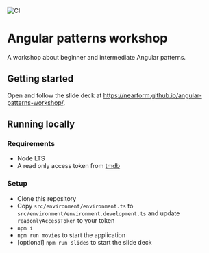 ![CI](https://github.com/nearform/hub-template/actions/workflows/ci.yml/badge.svg?event=push)

# Angular patterns workshop

A workshop about beginner and intermediate Angular patterns.

## Getting started

Open and follow the slide deck at https://nearform.github.io/angular-patterns-workshop/.

## Running locally

### Requirements
- Node LTS
- A read only access token from [tmdb](https://developers.themoviedb.org/3/getting-started/authentication)

### Setup
- Clone this repository
- Copy `src/environment/environment.ts` to `src/environment/environment.development.ts` and update `readonlyAccessToken` to your token
- `npm i`
- `npm run movies` to start the application
- [optional] `npm run slides` to start the slide deck
